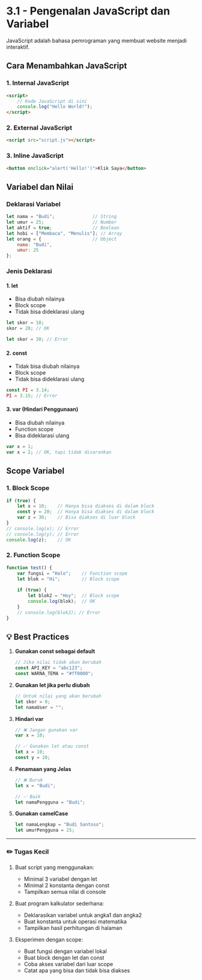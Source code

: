 # 3.1 - Pengenalan JavaScript dan Variabel

JavaScript adalah bahasa pemrograman yang membuat website menjadi interaktif.

## Cara Menambahkan JavaScript

### 1. Internal JavaScript
```html
<script>
    // Kode JavaScript di sini
    console.log("Hello World!");
</script>
```

### 2. External JavaScript
```html
<script src="script.js"></script>
```

### 3. Inline JavaScript
```html
<button onclick="alert('Hello!')">Klik Saya</button>
```

## Variabel dan Nilai

### Deklarasi Variabel
```javascript
let nama = "Budi";              // String
let umur = 25;                  // Number
let aktif = true;               // Boolean
let hobi = ["Membaca", "Menulis"]; // Array
let orang = {                   // Object
    nama: "Budi",
    umur: 25
};
```

### Jenis Deklarasi

#### 1. let
- Bisa diubah nilainya
- Block scope
- Tidak bisa dideklarasi ulang
```javascript
let skor = 10;
skor = 20; // OK

let skor = 30; // Error
```

#### 2. const
- Tidak bisa diubah nilainya
- Block scope
- Tidak bisa dideklarasi ulang
```javascript
const PI = 3.14;
PI = 3.15; // Error
```

#### 3. var (Hindari Penggunaan)
- Bisa diubah nilainya
- Function scope
- Bisa dideklarasi ulang
```javascript
var x = 1;
var x = 2; // OK, tapi tidak disarankan
```

## Scope Variabel

### 1. Block Scope
```javascript
if (true) {
    let x = 10;    // Hanya bisa diakses di dalam block
    const y = 20;  // Hanya bisa diakses di dalam block
    var z = 30;    // Bisa diakses di luar block
}
// console.log(x); // Error
// console.log(y); // Error
console.log(z);    // OK
```

### 2. Function Scope
```javascript
function test() {
    var fungsi = "Halo";    // Function scope
    let blok = "Hi";        // Block scope
    
    if (true) {
        let blok2 = "Hey";  // Block scope
        console.log(blok);  // OK
    }
    // console.log(blok2); // Error
}
```

## 💡 Best Practices

1. **Gunakan const sebagai default**
   ```javascript
   // Jika nilai tidak akan berubah
   const API_KEY = "abc123";
   const WARNA_TEMA = "#ff0000";
   ```

2. **Gunakan let jika perlu diubah**
   ```javascript
   // Untuk nilai yang akan berubah
   let skor = 0;
   let namaUser = "";
   ```

3. **Hindari var**
   ```javascript
   // ❌ Jangan gunakan var
   var x = 10;
   
   // ✅ Gunakan let atau const
   let x = 10;
   const y = 20;
   ```

4. **Penamaan yang Jelas**
   ```javascript
   // ❌ Buruk
   let x = "Budi";
   
   // ✅ Baik
   let namaPengguna = "Budi";
   ```

5. **Gunakan camelCase**
   ```javascript
   let namaLengkap = "Budi Santoso";
   let umurPengguna = 25;
   ```

---

### ✏️ **Tugas Kecil**

1. Buat script yang menggunakan:
   - Minimal 3 variabel dengan let
   - Minimal 2 konstanta dengan const
   - Tampilkan semua nilai di console

2. Buat program kalkulator sederhana:
   - Deklarasikan variabel untuk angka1 dan angka2
   - Buat konstanta untuk operasi matematika
   - Tampilkan hasil perhitungan di halaman

3. Eksperimen dengan scope:
   - Buat fungsi dengan variabel lokal
   - Buat block dengan let dan const
   - Coba akses variabel dari luar scope
   - Catat apa yang bisa dan tidak bisa diakses
